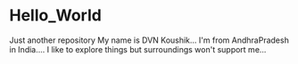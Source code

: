 # Hello_World
Just another repository
My name is DVN Koushik...
I'm from AndhraPradesh in India....
I like to explore things but surroundings won't support me...
